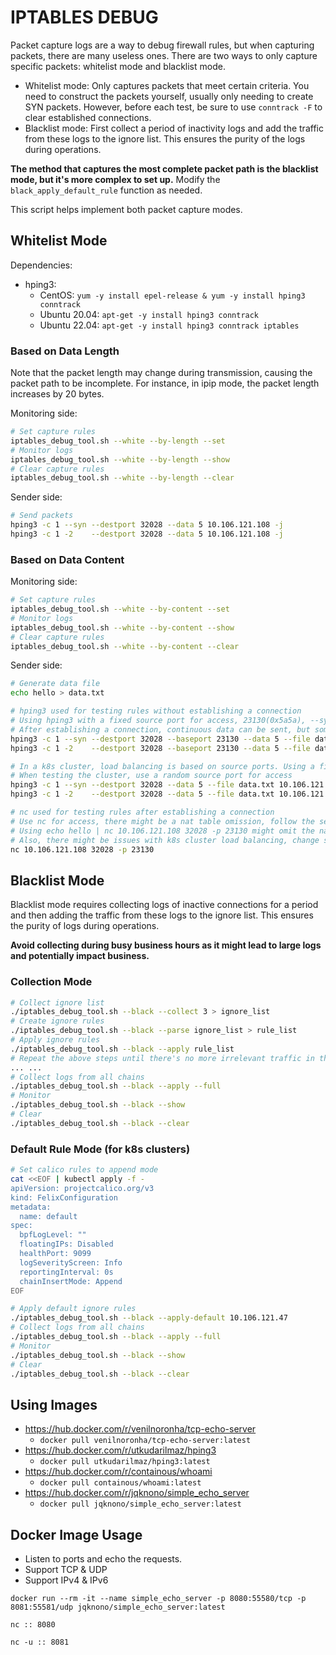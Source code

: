 # IPTABLES DEBUG

Packet capture logs are a way to debug firewall rules, but when capturing packets, there are many useless ones. There are two ways to only capture specific packets: whitelist mode and blacklist mode.

- Whitelist mode: Only captures packets that meet certain criteria. You need to construct the packets yourself, usually only needing to create SYN packets. However, before each test, be sure to use `conntrack -F` to clear established connections.
- Blacklist mode: First collect a period of inactivity logs and add the traffic from these logs to the ignore list. This ensures the purity of the logs during operations.

**The method that captures the most complete packet path is the blacklist mode, but it's more complex to set up.** Modify the `black_apply_default_rule` function as needed.

This script helps implement both packet capture modes.

## Whitelist Mode

Dependencies:

- hping3:
  - CentOS: `yum -y install epel-release & yum -y install hping3 conntrack`
  - Ubuntu 20.04: `apt-get -y install hping3 conntrack`
  - Ubuntu 22.04: `apt-get -y install hping3 conntrack iptables`

### Based on Data Length

Note that the packet length may change during transmission, causing the packet path to be incomplete. For instance, in ipip mode, the packet length increases by 20 bytes.

Monitoring side:

```bash
# Set capture rules
iptables_debug_tool.sh --white --by-length --set
# Monitor logs
iptables_debug_tool.sh --white --by-length --show
# Clear capture rules
iptables_debug_tool.sh --white --by-length --clear
```

Sender side:

```bash
# Send packets
hping3 -c 1 --syn --destport 32028 --data 5 10.106.121.108 -j
hping3 -c 1 -2    --destport 32028 --data 5 10.106.121.108 -j
```

### Based on Data Content

Monitoring side:

```bash
# Set capture rules
iptables_debug_tool.sh --white --by-content --set
# Monitor logs
iptables_debug_tool.sh --white --by-content --show
# Clear capture rules
iptables_debug_tool.sh --white --by-content --clear
```

Sender side:

```bash
# Generate data file
echo hello > data.txt

# hping3 used for testing rules without establishing a connection
# Using hping3 with a fixed source port for access, 23130(0x5a5a), --syn for SYN packets, --data for data length, --file for data file
# After establishing a connection, continuous data can be sent, but some logs may not be triggered again
hping3 -c 1 --syn --destport 32028 --baseport 23130 --data 5 --file data.txt 10.106.121.108 -j
hping3 -c 1 -2    --destport 32028 --baseport 23130 --data 5 --file data.txt 10.106.121.108 -j

# In a k8s cluster, load balancing is based on source ports. Using a fixed source port will always access the same pod
# When testing the cluster, use a random source port for access
hping3 -c 1 --syn --destport 32028 --data 5 --file data.txt 10.106.121.108 -j
hping3 -c 1 -2    --destport 32028 --data 5 --file data.txt 10.106.121.108 -j

# nc used for testing rules after establishing a connection
# Use nc for access, there might be a nat table omission, follow the sequence: 1. Start nc, 2. Clear connTRACE, 3. Start logging
# Using echo hello | nc 10.106.121.108 32028 -p 23130 might omit the nat table logs
# Also, there might be issues with k8s cluster load balancing, change source ports as needed
nc 10.106.121.108 32028 -p 23130
```

## Blacklist Mode

Blacklist mode requires collecting logs of inactive connections for a period and then adding the traffic from these logs to the ignore list. This ensures the purity of logs during operations.

**Avoid collecting during busy business hours as it might lead to large logs and potentially impact business.**

### Collection Mode

```bash
# Collect ignore list
./iptables_debug_tool.sh --black --collect 3 > ignore_list
# Create ignore rules
./iptables_debug_tool.sh --black --parse ignore_list > rule_list
# Apply ignore rules
./iptables_debug_tool.sh --black --apply rule_list
# Repeat the above steps until there's no more irrelevant traffic in the logs
... ...
# Collect logs from all chains
./iptables_debug_tool.sh --black --apply --full
# Monitor
./iptables_debug_tool.sh --black --show
# Clear
./iptables_debug_tool.sh --black --clear
```

### Default Rule Mode (for k8s clusters)

```bash
# Set calico rules to append mode
cat <<EOF | kubectl apply -f -
apiVersion: projectcalico.org/v3
kind: FelixConfiguration
metadata:
  name: default
spec:
  bpfLogLevel: ""
  floatingIPs: Disabled
  healthPort: 9099
  logSeverityScreen: Info
  reportingInterval: 0s
  chainInsertMode: Append
EOF
```

```bash
# Apply default ignore rules
./iptables_debug_tool.sh --black --apply-default 10.106.121.47
# Collect logs from all chains
./iptables_debug_tool.sh --black --apply --full
# Monitor
./iptables_debug_tool.sh --black --show
# Clear
./iptables_debug_tool.sh --black --clear
```

## Using Images

- https://hub.docker.com/r/venilnoronha/tcp-echo-server
  - `docker pull venilnoronha/tcp-echo-server:latest`
- https://hub.docker.com/r/utkudarilmaz/hping3
  - `docker pull utkudarilmaz/hping3:latest`
- https://hub.docker.com/r/containous/whoami
  - `docker pull containous/whoami:latest`
- https://hub.docker.com/r/jqknono/simple_echo_server
  - `docker pull jqknono/simple_echo_server:latest`

## Docker Image Usage

- Listen to ports and echo the requests.
- Support TCP & UDP
- Support IPv4 & IPv6

`docker run --rm -it --name simple_echo_server -p 8080:55580/tcp -p 8081:55581/udp jqknono/simple_echo_server:latest`

`nc :: 8080`

`nc -u :: 8081`

